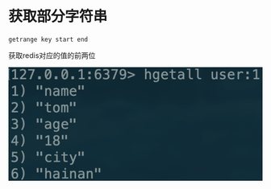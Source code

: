 # 获取部分字符串

```text
getrange key start end
```

获取redis对应的值的前两位

![](../../.gitbook/assets/image%20%2859%29.png)



